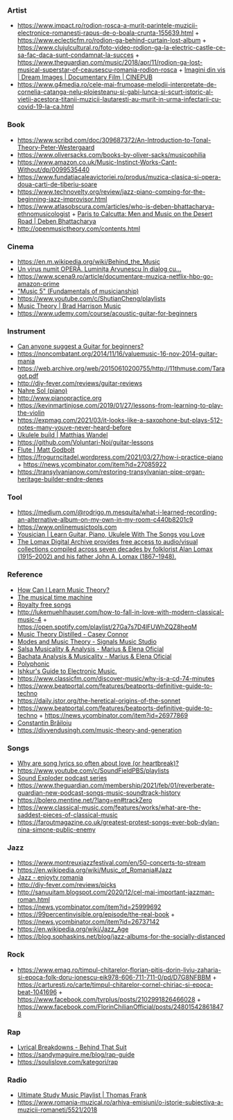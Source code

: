 ### Artist

- https://www.impact.ro/rodion-rosca-a-murit-parintele-muzicii-electronice-romanesti-rapus-de-o-boala-crunta-155639.html + https://www.eclecticfm.ro/rodion-ga-behind-curtain-lost-album + https://www.clujulcultural.ro/foto-video-rodion-ga-la-electric-castle-ce-sa-fac-daca-sunt-condamnat-la-succes + https://www.theguardian.com/music/2018/apr/11/rodion-ga-lost-musical-superstar-of-ceausescu-romania-rodion-rosca + [Imagini din vis | Dream Images | Documentary Film | CINEPUB](https://youtu.be/2iGzd2gVc_4)
- https://www.g4media.ro/cele-mai-frumoase-melodii-interpretate-de-cornelia-catanga-nelu-ploiesteanu-si-gabi-lunca-si-scurt-istoric-al-vietii-acestora-titanii-muzicii-lautaresti-au-murit-in-urma-infectarii-cu-covid-19-la-ca.html

### Book

- https://www.scribd.com/doc/309687372/An-Introduction-to-Tonal-Theory-Peter-Westergaard
- https://www.oliversacks.com/books-by-oliver-sacks/musicophilia
- https://www.amazon.co.uk/Music-Instinct-Works-Cant-Without/dp/0099535440
- https://www.fundatiacaleavictoriei.ro/produs/muzica-clasica-si-opera-doua-carti-de-tiberiu-soare
- https://www.technovelty.org/review/jazz-piano-comping-for-the-beginning-jazz-improvisor.html
- https://www.atlasobscura.com/articles/who-is-deben-bhattacharya-ethnomusicologist + [Paris to Calcutta: Men and Music on the Desert Road | Deben Bhattacharya](https://www.soundohm.com/product/paris-to-calcutta-men-and)
- http://openmusictheory.com/contents.html

### Cinema

- https://en.m.wikipedia.org/wiki/Behind_the_Music
- [Un virus numit OPERĂ. Luminița Arvunescu în dialog cu...](https://www.youtube.com/playlist?list=PLMa4FslxW4Ilm51MJiFUDgOHvDT4KhHcp)
- https://www.scena9.ro/article/documentare-muzica-netflix-hbo-go-amazon-prime
- ["Music 5" (Fundamentals of musicianship)](https://www.facebook.com/stoyan.stefanov/posts/10159085546820960)
- https://www.youtube.com/c/ShutianCheng/playlists
- [Music Theory | Brad Harrison Music](https://www.youtube.com/playlist?list=PLDaNGknQ_wTh3eXyjB0smdEYSvqa-wJ1_)
- https://www.udemy.com/course/acoustic-guitar-for-beginners

### Instrument

- [Can anyone suggest a Guitar for beginners?](https://twitter.com/divyanshub024/status/1212427300345503744)
- https://noncombatant.org/2014/11/16/valuemusic-16-nov-2014-guitar-mania
- https://web.archive.org/web/20150610200755/http://11thmuse.com/Taragot.pdf
- http://diy-fever.com/reviews/guitar-reviews
- [Nahre Sol (piano)](https://www.youtube.com/c/NahreSol/playlists)
- http://www.pianopractice.org
- https://kevinmartinjose.com/2019/01/27/lessons-from-learning-to-play-the-violin
- https://expmag.com/2021/03/it-looks-like-a-saxophone-but-plays-512-notes-many-youve-never-heard-before
- [Ukulele build | Matthias Wandel](https://www.youtube.com/playlist?list=PLSnvVtM4lBIXzkp-7ouf6NVfS7fOLGfuN)
- https://github.com/Voluntari-Noi/guitar-lessons
- [Flute | Matt Godbolt](https://www.youtube.com/playlist?list=PL2HVqYf7If8fbWCYhJTffhMlsjc6rre4y)
- https://frogurncitadel.wordpress.com/2021/03/27/how-i-practice-piano + https://news.ycombinator.com/item?id=27085922
- https://transylvanianow.com/restoring-transylvanian-pipe-organ-heritage-builder-endre-denes


### Tool

- https://medium.com/@rodrigo.m.mesquita/what-i-learned-recording-an-alternative-album-on-my-own-in-my-room-c440b8201c9
- https://www.onlinemusictools.com
- [Yousician | Learn Guitar, Piano, Ukulele With The Songs you Love](https://yousician.com)
- [The Lomax Digital Archive provides free access to audio/visual collections compiled across seven decades by folklorist Alan Lomax (1915–2002) and his father John A. Lomax (1867–1948).](https://archive.culturalequity.org)


### Reference

- [How Can I Learn Music Theory?](https://news.ycombinator.com/item?id=21822225)
- [The musical time machine](https://radiooooo.com)
- [Royalty free songs](https://www.youtube.com/audiolibrary)
- http://lukemuehlhauser.com/how-to-fall-in-love-with-modern-classical-music-4 + https://open.spotify.com/playlist/27Ga7s7D4lFUWhZQZ8heqM
- [Music Theory Distilled - Casey Connor ](https://www.youtube.com/playlist?list=PL618khw0A-t4q9AEsgmfHjqklmkx-PGKq)
- [Modes and Music Theory - Signals Music Studio](https://www.youtube.com/playlist?list=PLTR7Cy9Sv285kV3pohsMtUg_O_50oDyoR)
- [Salsa Musicality & Analysis - Marius & Elena Oficial](https://www.youtube.com/playlist?list=PL7iSzWmAf8ttW0TOYeRV9aUvPFphXcrSy)
- [Bachata Analysis & Musicality - Marius & Elena Oficial](https://www.youtube.com/playlist?list=PL7iSzWmAf8ttkj9BGpgaIfT-v-ehTF53b)
- [Polyphonic](https://www.youtube.com/channel/UCXkNod_JcH7PleOjwK_8rYQ/playlists)
- [Ishkur's Guide to Electronic Music.](https://music.ishkur.com)
- https://www.classicfm.com/discover-music/why-is-a-cd-74-minutes
- https://www.beatportal.com/features/beatports-definitive-guide-to-techno
- https://daily.jstor.org/the-heretical-origins-of-the-sonnet
- https://www.beatportal.com/features/beatports-definitive-guide-to-techno + https://news.ycombinator.com/item?id=26977869
- [Constantin Brăiloiu](https://en.wikipedia.org/wiki/Constantin_Br%C4%83iloiu)
- https://divyendusingh.com/music-theory-and-generation

### Songs

- [Why are song lyrics so often about love (or heartbreak)?](https://twitter.com/devonzuegel/status/1244386611657228288)
- https://www.youtube.com/c/SoundFieldPBS/playlists
- [Sound Exploder podcast series](https://twitter.com/asinnema/status/1342252228976013314)
- https://www.theguardian.com/membership/2021/feb/01/reverberate-guardian-new-podcast-songs-music-soundtrack-history
- https://bolero.mentine.net/?lang=en#trackZero
- https://www.classical-music.com/features/works/what-are-the-saddest-pieces-of-classical-music
- https://faroutmagazine.co.uk/greatest-protest-songs-ever-bob-dylan-nina-simone-public-enemy

### Jazz

- https://www.montreuxjazzfestival.com/en/50-concerts-to-stream
- https://en.wikipedia.org/wiki/Music_of_Romania#Jazz
- [Jazz - enjoytv romania](https://www.youtube.com/playlist?list=PLM-C90vmncosaw4a4uMtdYFIjQcG7vOlq)
- http://diy-fever.com/reviews/picks
- http://sanuuitam.blogspot.com/2020/12/cel-mai-important-jazzman-roman.html
- https://news.ycombinator.com/item?id=25999692
- https://99percentinvisible.org/episode/the-real-book + https://news.ycombinator.com/item?id=26737142
- https://en.wikipedia.org/wiki/Jazz_Age
- https://blog.sophaskins.net/blog/jazz-albums-for-the-socially-distanced

### Rock

- https://www.emag.ro/timpul-chitarelor-florian-pitis-dorin-liviu-zaharia-si-epoca-folk-doru-ionescu-eik978-606-711-711-0/pd/D7G8NFBBM + https://carturesti.ro/carte/timpul-chitarelor-cornel-chiriac-si-epoca-beat-1041696 + https://www.facebook.com/tvrplus/posts/2102991826466028 + https://www.facebook.com/FlorinChilianOfficial/posts/248015428618478

### Rap

- [Lyrical Breakdowns - Behind That Suit](https://www.youtube.com/playlist?list=PLeOfpS14yhmFk0wvWMLQYkArbkxEhDLRM)
- https://sandymaguire.me/blog/rap-guide
- https://soulislove.com/kategori/rap

### Radio

- [Ultimate Study Music Playlist |  Thomas Frank](https://www.youtube.com/playlist?list=PLx65qkgCWNJIs3FPaj8JZhduXSpQ_ZfvL)
- https://www.romania-muzical.ro/arhiva-emisiuni/o-istorie-subiectiva-a-muzicii-romaneti/5521/2018
